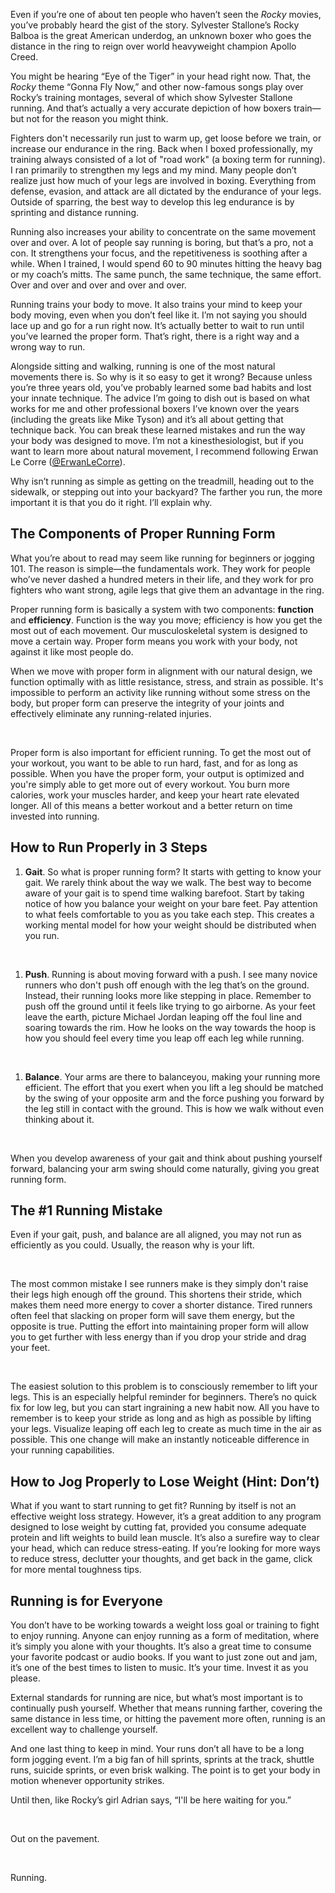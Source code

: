 ---
---
Even if you’re one of about ten people who haven’t seen the *Rocky* movies, you’ve probably heard the gist of the story. Sylvester Stallone’s Rocky Balboa is the great American underdog, an unknown boxer who goes the distance in the ring to reign over world heavyweight champion Apollo Creed.

You might be hearing “Eye of the Tiger” in your head right now. That, the *Rocky* theme “Gonna Fly Now,” and other now-famous songs play over Rocky’s training montages, several of which show Sylvester Stallone running. And that’s actually a very accurate depiction of how boxers train—but not for the reason you might think.

Fighters don't necessarily run just to warm up, get loose before we train, or increase our endurance in the ring. Back when I boxed professionally, my training always consisted of a lot of "road work" (a boxing term for running). I ran primarily to strengthen my legs and my mind. Many people don’t realize just how much of your legs are involved in boxing. Everything from defense, evasion, and attack are all dictated by the endurance of your legs. Outside of sparring, the best way to develop this leg endurance is by sprinting and distance running.

Running also increases your ability to concentrate on the same movement over and over. A lot of people say running is boring, but that’s a pro, not a con. It strengthens your focus, and the repetitiveness is soothing after a while. When I trained, I would spend 60 to 90 minutes hitting the heavy bag or my coach’s mitts. The same punch, the same technique, the same effort. Over and over and over and over and over.

Running trains your body to move. It also trains your mind to keep your body moving, even when you don’t feel like it. I’m not saying you should lace up and go for a run right now. It’s actually better to wait to run until you’ve learned the proper form. That’s right, there is a right way and a wrong way to run.

Alongside sitting and walking, running is one of the most natural movements there is. So why is it so easy to get it wrong? Because unless you’re three years old, you’ve probably learned some bad habits and lost your innate technique. The advice I’m going to dish out is based on what works for me and other professional boxers I’ve known over the years (including the greats like Mike Tyson) and it’s all about getting that technique back. You can break these learned mistakes and run the way your body was designed to move. I’m not a kinesthesiologist, but if you want to learn more about natural movement, I recommend following Erwan Le Corre ([@ErwanLeCorre](https://twitter.com/ErwanLeCorre)).&nbsp;

Why isn’t running as simple as getting on the treadmill, heading out to the sidewalk, or stepping out into your backyard? The farther you run, the more important it is that you do it right. I’ll explain why.

## The Components of Proper Running Form

What you’re about to read may seem like running for beginners or jogging 101. The reason is simple—the fundamentals work. They work for people who’ve never dashed a hundred meters in their life, and they work for pro fighters who want strong, agile legs that give them an advantage in the ring.

Proper running form is basically a system with two components: **function** and **efficiency**. Function is the way you move; efficiency is how you get the most out of each movement. Our musculoskeletal system is designed to move a certain way. Proper form means you work with your body, not against it like most people do.

When we move with proper form in alignment with our natural design, we function optimally with as little resistance, stress, and strain as possible. It's impossible to perform an activity like running without some stress on the body, but proper form can preserve the integrity of your joints and effectively eliminate any running-related injuries.

&nbsp;

Proper form is also important for efficient running. To get the most out of your workout, you want to be able to run hard, fast, and for as long as possible. When you have the proper form, your output is optimized and you're simply able to get more out of every workout. You burn more calories, work your muscles harder, and keep your heart rate elevated longer. All of this means a better workout and a better return on time invested into running.

## How to Run Properly in 3 Steps

1. **Gait**. So what is proper running form? It starts with getting to know your gait. We rarely think about the way we walk. The best way to become aware of your gait is to spend time walking barefoot. Start by taking notice of how you balance your weight on your bare feet. Pay attention to what feels comfortable to you as you take each step. This creates a working mental model for how your weight should be distributed when you run.

&nbsp;

1. **Push**. Running is about moving forward with a push. I see many novice runners who don't push off enough with the leg that’s on the ground. Instead, their running looks more like stepping in place. Remember to push off the ground until it feels like trying to go airborne. As your feet leave the earth, picture Michael Jordan leaping off the foul line and soaring towards the rim. How he looks on the way towards the hoop is how you should feel every time you leap off each leg while running.

&nbsp;

1. **Balance**. Your arms are there to balanceyou, making your running more efficient. The effort that you exert when you lift a leg should be matched by the swing of your opposite arm and the force pushing you forward by the leg still in contact with the ground. This is how we walk without even thinking about it.&nbsp;

&nbsp;

When you develop awareness of your gait and think about pushing yourself forward, balancing your arm swing should come naturally, giving you great running form.

## The \#1 Running Mistake

Even if your gait, push, and balance are all aligned, you may not run as efficiently as you could. Usually, the reason why is your lift.&nbsp;

&nbsp;

The most common mistake I see runners make is they simply don't raise their legs high enough off the ground. This shortens their stride, which makes them need more energy to cover a shorter distance. Tired runners often feel that slacking on proper form will save them energy, but the opposite is true. Putting the effort into maintaining proper form will allow you to get further with less energy than if you drop your stride and drag your feet.

&nbsp;

The easiest solution to this problem is to consciously remember to lift your legs. This is an especially helpful reminder for beginners. There’s no quick fix for low leg, but you can start ingraining a new habit now. All you have to remember is to keep your stride as long and as high as possible by lifting your legs. Visualize leaping off each leg to create as much time in the air as possible. This one change will make an instantly noticeable difference in your running capabilities.&nbsp;

## How to Jog Properly to Lose Weight (Hint: Don’t)

What if you want to start running to get fit? Running by itself is not an effective weight loss strategy. However, it’s a great addition to any program designed to lose weight by cutting fat, provided you consume adequate protein and lift weights to build lean muscle. It’s also a surefire way to clear your head, which can reduce stress-eating. If you’re looking for more ways to reduce stress, declutter your thoughts, and get back in the game, click for more mental toughness tips.&nbsp;

## Running is for Everyone

You don’t have to be working towards a weight loss goal or training to fight to enjoy running. Anyone can enjoy running as a form of meditation, where it’s simply you alone with your thoughts. It’s also a great time to consume your favorite podcast or audio books. If you want to just zone out and jam, it’s one of the best times to listen to music. It’s your time. Invest it as you please.

External standards for running are nice, but what’s most important is to continually push yourself. Whether that means running farther, covering the same distance in less time, or hitting the pavement more often, running is an excellent way to challenge yourself.

And one last thing to keep in mind. Your runs don’t all have to be a long form jogging event. I’m a big fan of hill sprints, sprints at the track, shuttle runs, suicide sprints, or even brisk walking. The point is to get your body in motion whenever opportunity strikes.

Until then, like Rocky’s girl Adrian says, “I'll be here waiting for you.”

&nbsp;

Out on the pavement.

&nbsp;

Running.
